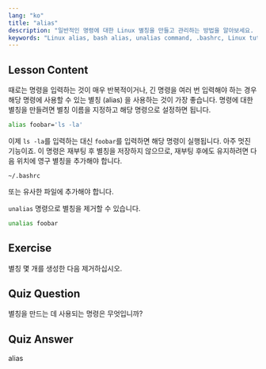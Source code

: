 ```yaml
---
lang: "ko"
title: "alias"
description: "일반적인 명령에 대한 Linux 별칭을 만들고 관리하는 방법을 알아보세요. .bashrc 에서 임시 및 영구 별칭 설정을 알아보세요. 명령줄 효율성을 향상시키세요!"
keywords: "Linux alias, bash alias, unalias command, .bashrc, Linux tutorial, command line, beginner Linux, Linux guide"
---
```


## Lesson Content

때로는 명령을 입력하는 것이 매우 반복적이거나, 긴 명령을 여러 번 입력해야 하는 경우 해당 명령에 사용할 수 있는 별칭 (alias) 을 사용하는 것이 가장 좋습니다. 명령에 대한 별칭을 만들려면 별칭 이름을 지정하고 해당 명령으로 설정하면 됩니다.

```bash
alias foobar='ls -la'
```

이제 `ls -la`를 입력하는 대신 `foobar`를 입력하면 해당 명령이 실행됩니다. 아주 멋진 기능이죠. 이 명령은 재부팅 후 별칭을 저장하지 않으므로, 재부팅 후에도 유지하려면 다음 위치에 영구 별칭을 추가해야 합니다.

```plaintext
~/.bashrc
```

또는 유사한 파일에 추가해야 합니다.

`unalias` 명령으로 별칭을 제거할 수 있습니다.

```bash
unalias foobar
```

## Exercise

별칭 몇 개를 생성한 다음 제거하십시오.

## Quiz Question

별칭을 만드는 데 사용되는 명령은 무엇입니까?

## Quiz Answer

alias
